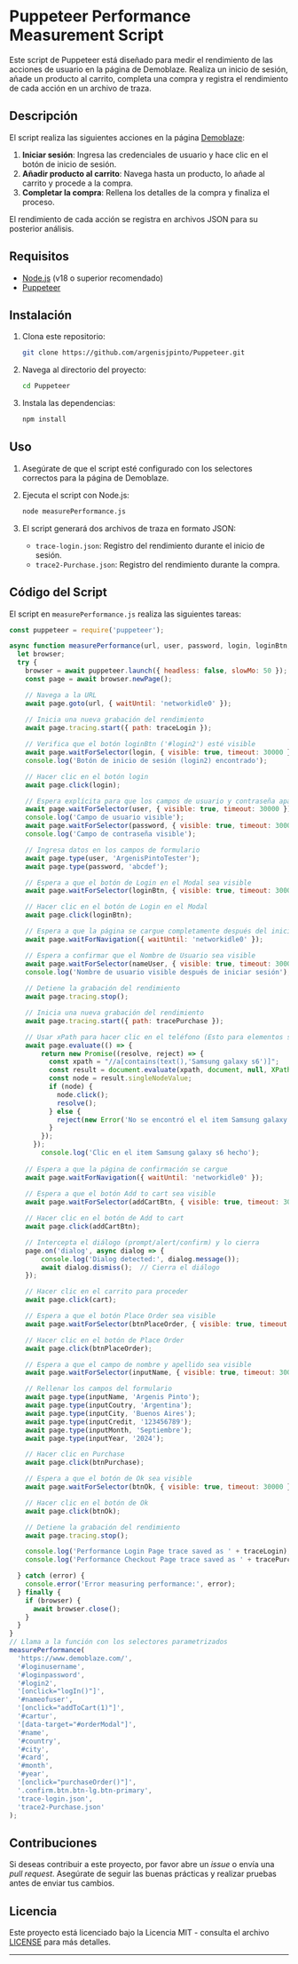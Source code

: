 # Puppeteer Performance Measurement Script

Este script de Puppeteer está diseñado para medir el rendimiento de las acciones de usuario en la página de Demoblaze. Realiza un inicio de sesión, añade un producto al carrito, completa una compra y registra el rendimiento de cada acción en un archivo de traza.

## Descripción

El script realiza las siguientes acciones en la página [Demoblaze](https://www.demoblaze.com/):

1. **Iniciar sesión**: Ingresa las credenciales de usuario y hace clic en el botón de inicio de sesión.
2. **Añadir producto al carrito**: Navega hasta un producto, lo añade al carrito y procede a la compra.
3. **Completar la compra**: Rellena los detalles de la compra y finaliza el proceso.

El rendimiento de cada acción se registra en archivos JSON para su posterior análisis.

## Requisitos

- [Node.js](https://nodejs.org/) (v18 o superior recomendado)
- [Puppeteer](https://github.com/puppeteer/puppeteer)

## Instalación

1. Clona este repositorio:

    ```sh
    git clone https://github.com/argenisjpinto/Puppeteer.git
    ```

2. Navega al directorio del proyecto:

    ```sh
    cd Puppeteer
    ```

3. Instala las dependencias:

    ```sh
    npm install
    ```

## Uso

1. Asegúrate de que el script esté configurado con los selectores correctos para la página de Demoblaze.

2. Ejecuta el script con Node.js:

    ```sh
    node measurePerformance.js
    ```

3. El script generará dos archivos de traza en formato JSON:

    - `trace-login.json`: Registro del rendimiento durante el inicio de sesión.
    - `trace2-Purchase.json`: Registro del rendimiento durante la compra.

## Código del Script

El script en `measurePerformance.js` realiza las siguientes tareas:

```javascript
const puppeteer = require('puppeteer');

async function measurePerformance(url, user, password, login, loginBtn, nameUser, addCartBtn, cart, btnPlaceOrder, inputName, inputCoutry, inputCity, inputCredit, inputMonth, inputYear, btnPurchase, btnOk, traceLogin, tracePurchase) {
  let browser;
  try {
    browser = await puppeteer.launch({ headless: false, slowMo: 50 });
    const page = await browser.newPage();

    // Navega a la URL
    await page.goto(url, { waitUntil: 'networkidle0' });
    
    // Inicia una nueva grabación del rendimiento
    await page.tracing.start({ path: traceLogin });

    // Verifica que el botón loginBtn ('#login2') esté visible
    await page.waitForSelector(login, { visible: true, timeout: 30000 });
    console.log('Botón de inicio de sesión (login2) encontrado');

    // Hacer clic en el botón login
    await page.click(login);

    // Espera explícita para que los campos de usuario y contraseña aparezcan
    await page.waitForSelector(user, { visible: true, timeout: 30000 });
    console.log('Campo de usuario visible');
    await page.waitForSelector(password, { visible: true, timeout: 30000 });
    console.log('Campo de contraseña visible');

    // Ingresa datos en los campos de formulario
    await page.type(user, 'ArgenisPintoTester');
    await page.type(password, 'abcdef');

    // Espera a que el botón de Login en el Modal sea visible
    await page.waitForSelector(loginBtn, { visible: true, timeout: 30000 });

    // Hacer clic en el botón de Login en el Modal
    await page.click(loginBtn);

    // Espera a que la página se cargue completamente después del inicio de sesión
    await page.waitForNavigation({ waitUntil: 'networkidle0' });

    // Espera a confirmar que el Nombre de Usuario sea visible
    await page.waitForSelector(nameUser, { visible: true, timeout: 30000 });
    console.log('Nombre de usuario visible después de iniciar sesión');
    
    // Detiene la grabación del rendimiento
    await page.tracing.stop();

    // Inicia una nueva grabación del rendimiento
    await page.tracing.start({ path: tracePurchase });

    // Usar xPath para hacer clic en el teléfono (Esto para elementos solo con xPath)
    await page.evaluate(() => {
        return new Promise((resolve, reject) => {
          const xpath = "//a[contains(text(),'Samsung galaxy s6')]";
          const result = document.evaluate(xpath, document, null, XPathResult.FIRST_ORDERED_NODE_TYPE, null);
          const node = result.singleNodeValue;
          if (node) {
            node.click();
            resolve();
          } else {
            reject(new Error('No se encontró el el item Samsung galaxy s6'));
          }
        });
      });
        console.log('Clic en el item Samsung galaxy s6 hecho');
   
    // Espera a que la página de confirmación se cargue
    await page.waitForNavigation({ waitUntil: 'networkidle0' });
    
    // Espera a que el botón Add to cart sea visible
    await page.waitForSelector(addCartBtn, { visible: true, timeout: 30000 });

    // Hacer clic en el botón de Add to cart
    await page.click(addCartBtn);

    // Intercepta el diálogo (prompt/alert/confirm) y lo cierra
    page.on('dialog', async dialog => {
        console.log('Dialog detected:', dialog.message());
        await dialog.dismiss();  // Cierra el diálogo
    });

    // Hacer clic en el carrito para proceder
    await page.click(cart);

    // Espera a que el botón Place Order sea visible
    await page.waitForSelector(btnPlaceOrder, { visible: true, timeout: 30000 });

    // Hacer clic en el botón de Place Order
    await page.click(btnPlaceOrder);

    // Espera a que el campo de nombre y apellido sea visible
    await page.waitForSelector(inputName, { visible: true, timeout: 30000 });

    // Rellenar los campos del formulario
    await page.type(inputName, 'Argenis Pinto');
    await page.type(inputCoutry, 'Argentina');
    await page.type(inputCity, 'Buenos Aires');
    await page.type(inputCredit, '123456789');
    await page.type(inputMonth, 'Septiembre');
    await page.type(inputYear, '2024');

    // Hacer clic en Purchase
    await page.click(btnPurchase);

    // Espera a que el botón de Ok sea visible
    await page.waitForSelector(btnOk, { visible: true, timeout: 30000 });

    // Hacer clic en el botón de Ok
    await page.click(btnOk);

    // Detiene la grabación del rendimiento
    await page.tracing.stop();

    console.log('Performance Login Page trace saved as ' + traceLogin);
    console.log('Performance Checkout Page trace saved as ' + tracePurchase);

  } catch (error) {
    console.error('Error measuring performance:', error);
  } finally {
    if (browser) {
      await browser.close();
    }
  }
}
// Llama a la función con los selectores parametrizados
measurePerformance(
  'https://www.demoblaze.com/',
  '#loginusername',
  '#loginpassword',
  '#login2',
  '[onclick="logIn()"]',
  '#nameofuser',
  '[onclick="addToCart(1)"]',
  '#cartur',
  '[data-target="#orderModal"]',
  '#name',
  '#country',
  '#city',
  '#card',
  '#month',
  '#year',
  '[onclick="purchaseOrder()"]',
  '.confirm.btn.btn-lg.btn-primary',
  'trace-login.json',
  'trace2-Purchase.json'
);
```

## Contribuciones

Si deseas contribuir a este proyecto, por favor abre un *issue* o envía una *pull request*. Asegúrate de seguir las buenas prácticas y realizar pruebas antes de enviar tus cambios.

## Licencia

Este proyecto está licenciado bajo la Licencia MIT - consulta el archivo [LICENSE](LICENSE) para más detalles.

---
